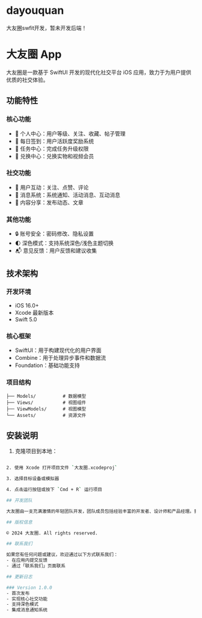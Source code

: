 # dayouquan
大友圈swfit开发，暂未开发后端！
# 大友圈 App

大友圈是一款基于 SwiftUI 开发的现代化社交平台 iOS 应用，致力于为用户提供优质的社交体验。

## 功能特性

### 核心功能
- 📱 个人中心：用户等级、关注、收藏、帖子管理
- 📅 每日签到：用户活跃度奖励系统
- 🎁 任务中心：完成任务升级权限
- 🌟 兑换中心：兑换实物和视频会员

### 社交功能
- 👥 用户互动：关注、点赞、评论
- 📨 消息系统：系统通知、活动消息、互动消息
- 📝 内容分享：发布动态、文章

### 其他功能
- 🔒 账号安全：密码修改、隐私设置
- 🌓 深色模式：支持系统深色/浅色主题切换
- 📬 意见反馈：用户反馈和建议收集

## 技术架构

### 开发环境
- iOS 16.0+
- Xcode 最新版本
- Swift 5.0

### 核心框架
- SwiftUI：用于构建现代化的用户界面
- Combine：用于处理异步事件和数据流
- Foundation：基础功能支持

### 项目结构
```
├── Models/          # 数据模型
├── Views/           # 视图组件
├── ViewModels/      # 视图模型
└── Assets/          # 资源文件
```

## 安装说明

1. 克隆项目到本地：
```bash

2. 使用 Xcode 打开项目文件 `大友圈.xcodeproj`

3. 选择目标设备或模拟器

4. 点击运行按钮或按下 `Cmd + R` 运行项目

## 开发团队

大友圈由一支充满激情的年轻团队开发，团队成员包括经验丰富的开发者、设计师和产品经理。我们始终坚持以用户体验为中心，不断创新和改进产品。

## 版权信息

© 2024 大友圈. All rights reserved.

## 联系我们

如果您有任何问题或建议，欢迎通过以下方式联系我们：
- 在应用内提交反馈
- 通过「联系我们」页面联系

## 更新日志

### Version 1.0.0
- 首次发布
- 实现核心社交功能
- 支持深色模式
- 集成消息通知系统

